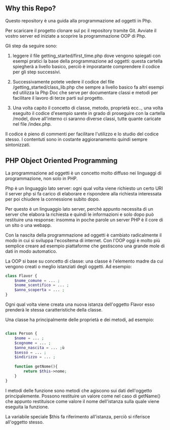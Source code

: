 ## Why this Repo?
Questo repository è una guida alla programmazione ad oggetti in Php.

Per scaricare il progetto clonare sul pc il repository tramite Git.
Avviate il vostro server ed iniziate a scoprire la programmazione OOP di Php.

Gli step da seguire sono:

1. leggere il file getting_started/first_time.php dove vengono spiegati con esempi pratici la base della programmazione 
ad oggetti: questa cartella spiegherà a livello basico, perciò è imporatante comprendere il codice per gli step successivi.

2. Successivamente potete vedere il codice del file /getting_started/class_lib.php che sempre a livello basico fa altri 
esempi ed utilizza la Php Doc che serve per documentare classi e metodi per facilitare il lavoro di terze parti sul progetto.

3. Una volta capito il concetto di classe, metodo, proprietà ecc.., una volta eseguito il codice d'esempio sarete in grado di 
proseguire con la cartella /model, dove all'interno ci saranno diverse classi, tutte quante caricate nel file /index.php.


Il codice è pieno di commenti per facilitare l'utilizzo e lo studio del codice stesso.
I contentuti sono in costante aggioranamento quindi sempre sintonizzati.  


## PHP Object Oriented Programming
La programmazione ad oggetti è un concetto molto diffuso nei linguaggi di programmazione, non solo in PHP.

Php è un linguaggio lato server: ogni qual volta viene richiesto un certo URI il server php si fa carico di elaborare e 
rispondere alla richiesta interessata per poi chiudere la connessione subito dopo.

Per questo è un linguaggio lato server, perchè appunto necessita di un server che elabora la richiesta e quindi le informazioni
e solo dopo può restituire una response: insomma in poche parole un server PHP è il core di un sito o una webapp.


Con la nascita della programmazione ad oggetti è cambiato radicalmente il modo in cui si sviluppa l'ecositema di internet.
Con l'OOP oggi è molto più semplice creare ad esempio piattaforme che gestiscono una grande mole di dati in modo automatico.

La OOP si base su concetto di classe: una classe è l'elemento madre da cui vengono creati o meglio istanziati degli oggetti.
Ad esempio:

``` php
class Flavor {
    $nome_comune = ... ;
    $nome_scentifico = ... ;
    $anno_scoperta = ... ;
}
```

Ogni qual volta viene creata una nuova istanza dell'oggetto Flavor esso prenderà le stessa caratteristiche della classe.


Una classe ha principalmente delle proprietà e dei metodi, ad esempio:


``` php

class Person {
    $nome = ... ;
    $cognome = ... ;
    $anno_nascita = ... ;ù
    $sesso = ... ;
    $indirizzo = ... ;
    
    function getNome(){
        return $this->nome;
    }
}
```

I metodi delle funzione sono metodi che agiscono sui dati dell'oggetto principalemente.
Possono restituire un valore come nel caso di getName() che appunto restituisce come valore il nome dell'istanza 
sulla quale viene eseguita la funzione.


La variabile speciale $this fa riferimento all'istanza, perciò si riferisce all'oggetto stesso.
